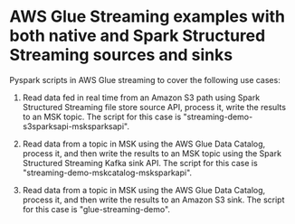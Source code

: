 # AWS Glue Streaming examples with both native and Spark Structured Streaming sources and sinks

Pyspark scripts in AWS Glue streaming to cover the following use cases:

1. Read data fed in real time from an Amazon S3 path using Spark Structured Streaming file store source API, process it, write the results to an MSK topic. The script for this case is "streaming-demo-s3sparksapi-msksparksapi".

2. Read data from a topic in MSK using the AWS Glue Data Catalog, process it, and then write the results to an MSK topic using the Spark Structured Streaming Kafka sink API. The script for this case is "streaming-demo-mskcatalog-msksparkapi".

3. Read data from a topic in MSK using the AWS Glue Data Catalog, process it, and then write the results to an Amazon S3 sink. The script for this case is "glue-streaming-demo".

